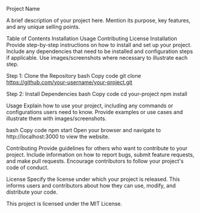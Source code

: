 Project Name

A brief description of your project here. Mention its purpose, key features, and any unique selling points.

Table of Contents
Installation
Usage
Contributing
License
Installation
Provide step-by-step instructions on how to install and set up your project. Include any dependencies that need to be installed and configuration steps if applicable. Use images/screenshots where necessary to illustrate each step.

Step 1: Clone the Repository
bash
Copy code
git clone https://github.com/your-username/your-project.git

Step 2: Install Dependencies
bash
Copy code
cd your-project
npm install

Usage
Explain how to use your project, including any commands or configurations users need to know. Provide examples or use cases and illustrate them with images/screenshots.

bash
Copy code
npm start
Open your browser and navigate to http://localhost:3000 to view the website.


Contributing
Provide guidelines for others who want to contribute to your project. Include information on how to report bugs, submit feature requests, and make pull requests. Encourage contributors to follow your project's code of conduct.


License
Specify the license under which your project is released. This informs users and contributors about how they can use, modify, and distribute your code.

This project is licensed under the MIT License.
